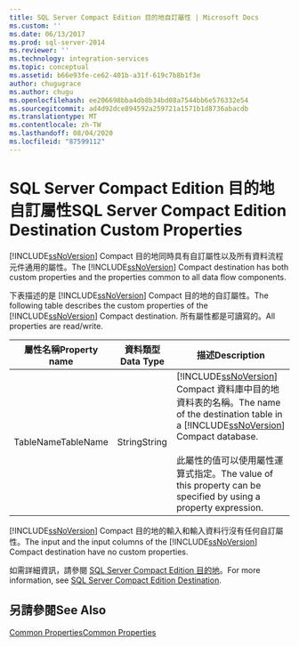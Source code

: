 ```yaml
---
title: SQL Server Compact Edition 目的地自訂屬性 | Microsoft Docs
ms.custom: ''
ms.date: 06/13/2017
ms.prod: sql-server-2014
ms.reviewer: ''
ms.technology: integration-services
ms.topic: conceptual
ms.assetid: b66e93fe-ce62-401b-a31f-619c7b8b1f3e
author: chugugrace
ms.author: chugu
ms.openlocfilehash: ee206698bba4db8b34bd08a7544bb6e576332e54
ms.sourcegitcommit: ad4d92dce894592a259721a1571b1d8736abacdb
ms.translationtype: MT
ms.contentlocale: zh-TW
ms.lasthandoff: 08/04/2020
ms.locfileid: "87599112"
---
```

# <a name="sql-server-compact-edition-destination-custom-properties"></a><span data-ttu-id="04874-102">SQL Server Compact Edition 目的地自訂屬性</span><span class="sxs-lookup"><span data-stu-id="04874-102">SQL Server Compact Edition Destination Custom Properties</span></span>
  <span data-ttu-id="04874-103">[!INCLUDE[ssNoVersion](../../includes/ssnoversion-md.md)] Compact 目的地同時具有自訂屬性以及所有資料流程元件通用的屬性。</span><span class="sxs-lookup"><span data-stu-id="04874-103">The [!INCLUDE[ssNoVersion](../../includes/ssnoversion-md.md)] Compact destination has both custom properties and the properties common to all data flow components.</span></span>  
  
 <span data-ttu-id="04874-104">下表描述的是 [!INCLUDE[ssNoVersion](../../includes/ssnoversion-md.md)] Compact 目的地的自訂屬性。</span><span class="sxs-lookup"><span data-stu-id="04874-104">The following table describes the custom properties of the [!INCLUDE[ssNoVersion](../../includes/ssnoversion-md.md)] Compact destination.</span></span> <span data-ttu-id="04874-105">所有屬性都是可讀寫的。</span><span class="sxs-lookup"><span data-stu-id="04874-105">All properties are read/write.</span></span>  
  
|<span data-ttu-id="04874-106">屬性名稱</span><span class="sxs-lookup"><span data-stu-id="04874-106">Property name</span></span>|<span data-ttu-id="04874-107">資料類型</span><span class="sxs-lookup"><span data-stu-id="04874-107">Data Type</span></span>|<span data-ttu-id="04874-108">描述</span><span class="sxs-lookup"><span data-stu-id="04874-108">Description</span></span>|  
|-------------------|---------------|-----------------|  
|<span data-ttu-id="04874-109">TableName</span><span class="sxs-lookup"><span data-stu-id="04874-109">TableName</span></span>|<span data-ttu-id="04874-110">String</span><span class="sxs-lookup"><span data-stu-id="04874-110">String</span></span>|<span data-ttu-id="04874-111">[!INCLUDE[ssNoVersion](../../includes/ssnoversion-md.md)] Compact 資料庫中目的地資料表的名稱。</span><span class="sxs-lookup"><span data-stu-id="04874-111">The name of the destination table in a [!INCLUDE[ssNoVersion](../../includes/ssnoversion-md.md)] Compact database.</span></span><br /><br /> <span data-ttu-id="04874-112">此屬性的值可以使用屬性運算式指定。</span><span class="sxs-lookup"><span data-stu-id="04874-112">The value of this property can be specified by using a property expression.</span></span>|  
  
 <span data-ttu-id="04874-113">[!INCLUDE[ssNoVersion](../../includes/ssnoversion-md.md)] Compact 目的地的輸入和輸入資料行沒有任何自訂屬性。</span><span class="sxs-lookup"><span data-stu-id="04874-113">The input and the input columns of the [!INCLUDE[ssNoVersion](../../includes/ssnoversion-md.md)] Compact destination have no custom properties.</span></span>  
  
 <span data-ttu-id="04874-114">如需詳細資訊，請參閱 [SQL Server Compact Edition 目的地](sql-server-compact-edition-destination.md)。</span><span class="sxs-lookup"><span data-stu-id="04874-114">For more information, see [SQL Server Compact Edition Destination](sql-server-compact-edition-destination.md).</span></span>  
  
## <a name="see-also"></a><span data-ttu-id="04874-115">另請參閱</span><span class="sxs-lookup"><span data-stu-id="04874-115">See Also</span></span>  
 [<span data-ttu-id="04874-116">Common Properties</span><span class="sxs-lookup"><span data-stu-id="04874-116">Common Properties</span></span>](../common-properties.md)  
  
  
